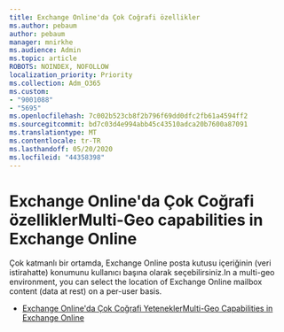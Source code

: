 ```yaml
---
title: Exchange Online'da Çok Coğrafi özellikler
ms.author: pebaum
author: pebaum
manager: mnirkhe
ms.audience: Admin
ms.topic: article
ROBOTS: NOINDEX, NOFOLLOW
localization_priority: Priority
ms.collection: Adm_O365
ms.custom:
- "9001088"
- "5695"
ms.openlocfilehash: 7c002b523cb8f2b796f69dd0dfc2fb61a4594ff2
ms.sourcegitcommit: bd7c03d4e994abb45c43510adca20b7600a87091
ms.translationtype: MT
ms.contentlocale: tr-TR
ms.lasthandoff: 05/20/2020
ms.locfileid: "44358398"
---
```

# <a name="multi-geo-capabilities-in-exchange-online"></a><span data-ttu-id="a13a2-102">Exchange Online'da Çok Coğrafi özellikler</span><span class="sxs-lookup"><span data-stu-id="a13a2-102">Multi-Geo capabilities in Exchange Online</span></span>

<span data-ttu-id="a13a2-103">Çok katmanlı bir ortamda, Exchange Online posta kutusu içeriğinin (veri istirahatte) konumunu kullanıcı başına olarak seçebilirsiniz.</span><span class="sxs-lookup"><span data-stu-id="a13a2-103">In a multi-geo environment, you can select the location of Exchange Online mailbox content (data at rest) on a per-user basis.</span></span>
- [<span data-ttu-id="a13a2-104">Exchange Online'da Çok Coğrafi Yetenekler</span><span class="sxs-lookup"><span data-stu-id="a13a2-104">Multi-Geo Capabilities in Exchange Online</span></span>](https://docs.microsoft.com/office365/enterprise/multi-geo-capabilities-in-exchange-online)

